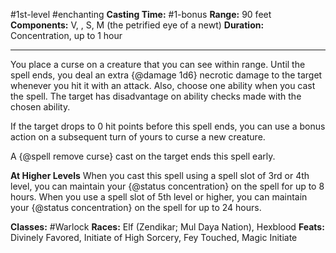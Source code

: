 #1st-level #enchanting
**Casting Time:** #1-bonus
**Range:** 90 feet
**Components:** V, , S, M (the petrified eye of a newt)
**Duration:** Concentration, up to 1 hour

---

You place a curse on a creature that you can see within range. Until the spell ends, you deal an extra {@damage 1d6} necrotic damage to the target whenever you hit it with an attack. Also, choose one ability when you cast the spell. The target has disadvantage on ability checks made with the chosen ability.

If the target drops to 0 hit points before this spell ends, you can use a bonus action on a subsequent turn of yours to curse a new creature.

A {@spell remove curse} cast on the target ends this spell early.

**At Higher Levels**
When you cast this spell using a spell slot of 3rd or 4th level, you can maintain your {@status concentration} on the spell for up to 8 hours. When you use a spell slot of 5th level or higher, you can maintain your {@status concentration} on the spell for up to 24 hours.

**Classes:** #Warlock
**Races:** Elf (Zendikar; Mul Daya Nation), Hexblood
**Feats:** Divinely Favored, Initiate of High Sorcery, Fey Touched, Magic Initiate
